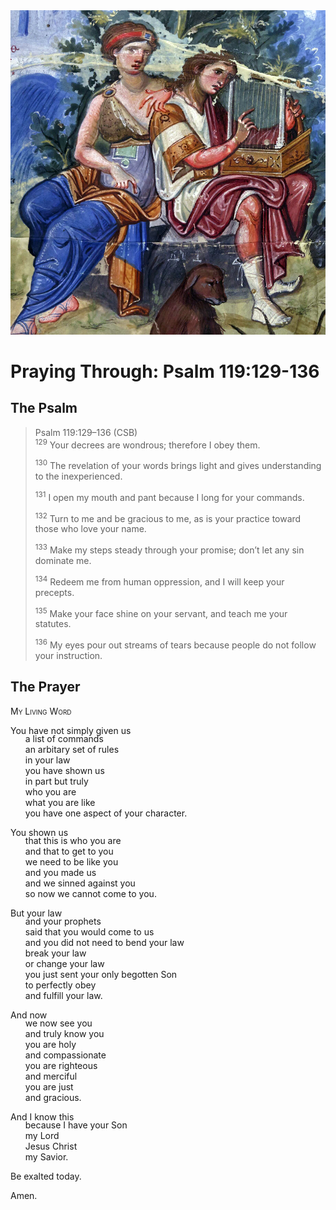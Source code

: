 <img class="intro-right" src="../images/art-paris-psalter.jpg">

<style>
  li {list-style-type: none;}
  p + ul {
    margin-top: -18px;
}
</style>

# Praying Through: Psalm 119:129-136

## The Psalm

>Psalm 119:129–136 (CSB)  
><sup>129</sup> Your decrees are wondrous; therefore I obey them. 
>
><sup>130</sup> The revelation of your words brings light and gives understanding to the inexperienced. 
>
><sup>131</sup> I open my mouth and pant because I long for your commands. 
>
><sup>132</sup> Turn to me and be gracious to me, as is your practice toward those who love your name. 
>
><sup>133</sup> Make my steps steady through your promise; don’t let any sin dominate me. 
>
><sup>134</sup> Redeem me from human oppression, and I will keep your precepts. 
>
><sup>135</sup> Make your face shine on your servant, and teach me your statutes. 
>
><sup>136</sup> My eyes pour out streams of tears because people do not follow your instruction.

## The Prayer

<div style="font-variant: small-caps;">
My Living Word
</div>

You have not simply given us
* a list of commands
* an arbitary set of rules
* in your law
* you have shown us
* in part but truly
* who you are
* what you are like
* you have one aspect of your character.

You shown us
* that this is who you are
* and that to get to you
* we need to be like you
* and you made us
* and we sinned against you
* so now we cannot come to you.

But your law
* and your prophets
* said that you would come to us
* and you did not need to bend your law
* break your law
* or change your law
* you just sent your only begotten Son
* to perfectly obey
* and fulfill your law.

And now
* we now see you
* and truly know you
* you are holy
* and compassionate
* you are righteous
* and merciful
* you are just
* and gracious.

And I know this
* because I have your Son
* my Lord
* Jesus Christ
* my Savior.

Be exalted today.

Amen.
